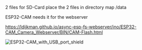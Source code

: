 2 files for SD-Card
place the 2 files in directory map /data

ESP32-CAM needs it for the webserver


https://ldijkman.github.io/async-esp-fs-webserver/ino/ESP32-CAM_Camera_Webserver/BIN/CAM-Flash.html

![ESP32-CAM_with_USB_port_shield](https://github.com/ldijkman/async-esp-fs-webserver/assets/45427770/ec595ad6-3b55-43d8-966d-d81f06514580)
